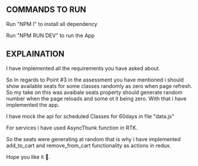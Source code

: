 ## COMMANDS TO RUN

Run "NPM I" to install all dependency

Run "NPM RUN DEV" to run the App

## EXPLAINATION

I have implemented all the requirements you have asked about.

So In regards to Point #3 in the assessment you have mentioned i should show available seats for some classes randomly as zero when page refresh. So my take on this was avaibale seats property should generate random number when the page reloads and some ot it being zero. With that i have implemented the app.

I have mock the api for scheduled Classes for 60days in file "data.js"

For services i have used AsyncThunk function in RTK.

So the seats were generating at random that is why i have implemented add_to_cart and remove_from_cart functionality as actions in redux.

Hope you like it 🙂.
